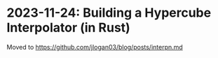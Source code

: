 # 2023-11-24: Building a Hypercube Interpolator (in Rust)

Moved to https://github.com/jlogan03/blog/posts/interpn.md
